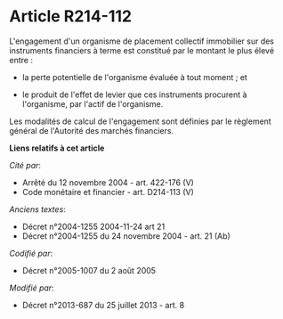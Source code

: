 # Article R214-112

L'engagement d'un organisme de placement collectif immobilier sur des instruments financiers à terme est constitué par le
montant le plus élevé entre : 

- la perte potentielle de l'organisme évaluée à tout moment ; et 

- le produit de l'effet de levier que ces instruments procurent à l'organisme, par l'actif de l'organisme. 

Les modalités de calcul de l'engagement sont définies par le règlement général de l'Autorité des marchés financiers.

**Liens relatifs à cet article**

_Cité par_:

  - Arrêté du 12 novembre 2004 - art. 422-176 (V)
  - Code monétaire et financier - art. D214-113 (V)

_Anciens textes_:

  - Décret n°2004-1255 2004-11-24 art 21
  - Décret n°2004-1255 du 24 novembre 2004 - art. 21 (Ab)

_Codifié par_:

  - Décret n°2005-1007 du 2 août 2005

_Modifié par_:

  - Décret n°2013-687 du 25 juillet 2013 - art. 8
